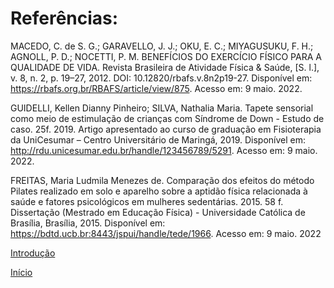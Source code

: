 # Referências:

MACEDO, C. de S. G.; GARAVELLO, J. J.; OKU, E. C.; MIYAGUSUKU, F. H.; AGNOLL, P. D.; NOCETTI, P. M. BENEFÍCIOS DO EXERCÍCIO FÍSICO PARA A QUALIDADE DE VIDA. Revista Brasileira de Atividade Física & Saúde, [S. l.], v. 8, n. 2, p. 19–27, 2012. DOI: 10.12820/rbafs.v.8n2p19-27. Disponível em: https://rbafs.org.br/RBAFS/article/view/875. Acesso em: 9 maio. 2022.

GUIDELLI, Kellen Dianny Pinheiro; SILVA, Nathalia Maria. Tapete sensorial como meio de estimulação de crianças com Síndrome de Down - Estudo de caso. 25f. 2019. Artigo apresentado ao curso de graduação em Fisioterapia da UniCesumar – Centro Universitário de Maringá, 2019. Disponível em: http://rdu.unicesumar.edu.br/handle/123456789/5291. Acesso em: 9 maio. 2022.

FREITAS, Maria Ludmila Menezes de. Comparação dos efeitos do método Pilates realizado em solo e aparelho sobre a aptidão física relacionada à saúde e fatores psicológicos em mulheres sedentárias. 2015. 58 f. Dissertação (Mestrado em Educação Física) - Universidade Católica de Brasília, Brasília, 2015. Disponível em: https://bdtd.ucb.br:8443/jspui/handle/tede/1966. Acesso em: 9 maio. 2022

[Introdução](./introducao.md)

[Início](../README.md)
